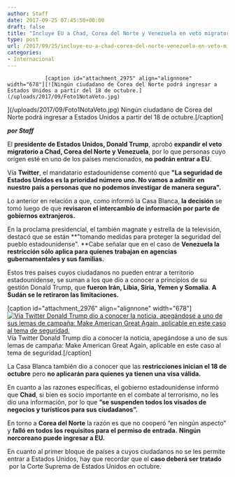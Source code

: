 ```yaml
---
author: Staff
date: 2017-09-25 07:45:50+00:00
draft: false
title: "Incluye EU a Chad, Corea del Norte y Venezuela en veto migratorio"
type: post
url: /2017/09/25/incluye-eu-a-chad-corea-del-norte-venezuela-en-veto-migratorio/
categories:
- Internacional
---
```



				[caption id="attachment_2975" align="alignnone" width="678"][![Ningún ciudadano de Corea del Norte podrá ingresar a Estados Unidos a partir del 18 de octubre.](/uploads/2017/09/Foto1NotaVeto.jpg)
](/uploads/2017/09/Foto1NotaVeto.jpg) Ningún ciudadano de Corea del Norte podrá ingresar a Estados Unidos a partir del 18 de octubre.[/caption]

_**por Staff**_

El **presidente de Estados Unidos, Donald Trump**, aprobó **expandir el veto migratorio a Chad, Corea del Norte y Venezuela**, por lo que personas cuyo origen esté en uno de los países mencionados, **no podrán entrar a EU**.

Vía **Twitter**, el mandatario estadounidense comentó que **"La seguridad de Estados Unidos es la prioridad número uno. No vamos a admitir en nuestro país a personas que no podemos investigar de manera segura".**

Lo anterior en relación a que, como informó la Casa Blanca, **la decisión** se tomó luego de que **revisaron el intercambio de información por parte de gobiernos extranjeros.**

En la proclama presidencial, el también magnate y estrella de la televisión, destacó que se están **"tomando medidas para proteger la seguridad del pueblo estadounidense". **Cabe señalar que en el caso de **Venezuela la restricción sólo aplica para quienes trabajan en agencias gubernamentales y sus familias.**

Estos tres países cuyos ciudadanos no pueden entrar a territorio estadounidense, se suman a los que dio a conocer a principios de su gestión Donald Trump, que **fueron Irán, Libia, Siria, Yemen y Somalia**. **A Sudán se le retiraron las limitaciones.**

[caption id="attachment_2976" align="alignnone" width="678"][![Vía Twitter Donald Trump dio a conocer la noticia, apegándose a uno de sus lemas de campaña: Make American Great Again, aplicable en este caso al tema de seguridad.](/uploads/2017/09/Foto2NotaVeto.jpg)
](/uploads/2017/09/Foto2NotaVeto.jpg) Vía Twitter Donald Trump dio a conocer la noticia, apegándose a uno de sus lemas de campaña: Make American Great Again, aplicable en este caso al tema de seguridad.[/caption]

La Casa Blanca también dio a conocer que las **restricciones inician el 18 de octubre** pero **no aplicarán para quienes ya tienen una visa válida.**

En cuanto a las razones específicas, el gobierno estadounidense informó que **Chad**, si bien es socio importante en el combate al terrorismo, no les dio una información, por lo que **”se suspenden todos los visados de negocios y turísticos para sus ciudadanos”.**

En torno a **Corea del Norte** la razón es que no cooperó “en ningún aspecto" y **falló en todos los requisitos para el permiso de entrada.** **Ningún norcoreano puede ingresar a EU.**

En cuanto al primer bloque de países a cuyos ciudadanos no se les permite entrar a Estados Unidos, hay que recordar que el **caso deberá ser tratado**  por la Corte Suprema de Estados Unidos en octubre.		
